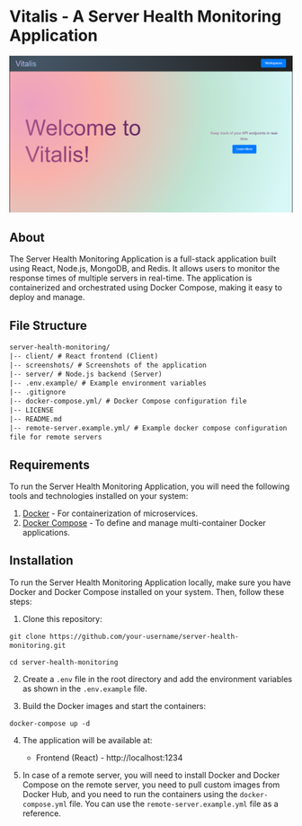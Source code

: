 # Vitalis - A Server Health Monitoring Application

![App Screenshot](./screenshots/homescreen.PNG)

## About

The Server Health Monitoring Application is a full-stack application built using React, Node.js, MongoDB, and Redis. It allows users to monitor the response times of multiple servers in real-time. The application is containerized and orchestrated using Docker Compose, making it easy to deploy and manage.

## File Structure

```
server-health-monitoring/
|-- client/ # React frontend (Client)
|-- screenshots/ # Screenshots of the application
|-- server/ # Node.js backend (Server)
|-- .env.example/ # Example environment variables
|-- .gitignore
|-- docker-compose.yml/ # Docker Compose configuration file
|-- LICENSE
|-- README.md
|-- remote-server.example.yml/ # Example docker compose configuration file for remote servers
```

## Requirements

To run the Server Health Monitoring Application, you will need the following tools and technologies installed on your system:

1. [Docker](https://www.docker.com/get-started) - For containerization of microservices.
2. [Docker Compose](https://docs.docker.com/compose/install/) - To define and manage multi-container Docker applications.

## Installation

To run the Server Health Monitoring Application locally, make sure you have Docker and Docker Compose installed on your system. Then, follow these steps:

1. Clone this repository:

```
git clone https://github.com/your-username/server-health-monitoring.git
```

```
cd server-health-monitoring
```

2. Create a `.env` file in the root directory and add the environment variables as shown in the `.env.example` file.

3. Build the Docker images and start the containers:

```
docker-compose up -d
```

4. The application will be available at:

   - Frontend (React) - http://localhost:1234

5. In case of a remote server, you will need to install Docker and Docker Compose on the remote server, you need to pull custom images from Docker Hub, and you need to run the containers using the `docker-compose.yml` file. You can use the `remote-server.example.yml` file as a reference.
